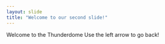 ```yaml
---
layout: slide
title: "Welcome to our second slide!"
---
```

Welcome to the Thunderdome
Use the left arrow to go back!
